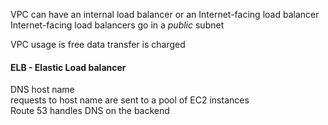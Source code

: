 VPC can have an internal load balancer or an Internet-facing load balancer  
Internet-facing load balancers go in a *public* subnet  

VPC usage is free
data transfer is charged  


#### ELB - Elastic Load balancer
DNS host name  
requests to host name are sent to a pool of EC2 instances  
Route 53 handles DNS on the backend
